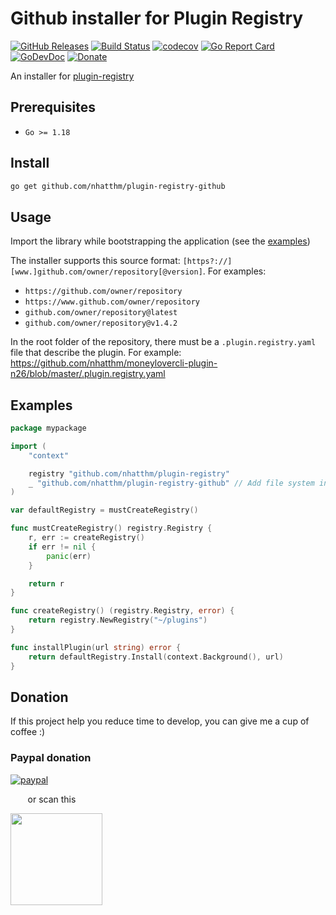 # Github installer for Plugin Registry

[![GitHub Releases](https://img.shields.io/github/v/release/nhatthm/plugin-registry-github)](https://github.com/nhatthm/plugin-registry-github/releases/latest)
[![Build Status](https://github.com/nhatthm/plugin-registry-github/actions/workflows/test.yaml/badge.svg)](https://github.com/nhatthm/plugin-registry-github/actions/workflows/test.yaml)
[![codecov](https://codecov.io/gh/nhatthm/plugin-registry-github/branch/master/graph/badge.svg?token=eTdAgDE2vR)](https://codecov.io/gh/nhatthm/plugin-registry-github)
[![Go Report Card](https://goreportcard.com/badge/github.com/nhatthm/plugin-registry-github)](https://goreportcard.com/report/github.com/nhatthm/plugin-registry-github)
[![GoDevDoc](https://img.shields.io/badge/dev-doc-00ADD8?logo=go)](https://pkg.go.dev/github.com/nhatthm/plugin-registry-github)
[![Donate](https://img.shields.io/badge/Donate-PayPal-green.svg)](https://www.paypal.com/donate/?hosted_button_id=PJZSGJN57TDJY)

An installer for [plugin-registry](https://github.com/nhatthm/plugin-registry)

## Prerequisites

- `Go >= 1.18`

## Install

```bash
go get github.com/nhatthm/plugin-registry-github
```

## Usage

Import the library while bootstrapping the application (see the [examples](#examples))

The installer supports this source format: `[https?://][www.]github.com/owner/repository[@version]`. For examples:
- `https://github.com/owner/repository`
- `https://www.github.com/owner/repository`
- `github.com/owner/repository@latest`
- `github.com/owner/repository@v1.4.2`

In the root folder of the repository, there must be a `.plugin.registry.yaml` file that describe the plugin.
For example: https://github.com/nhatthm/moneylovercli-plugin-n26/blob/master/.plugin.registry.yaml

## Examples

```go
package mypackage

import (
	"context"

	registry "github.com/nhatthm/plugin-registry"
	_ "github.com/nhatthm/plugin-registry-github" // Add file system installer.
)

var defaultRegistry = mustCreateRegistry()

func mustCreateRegistry() registry.Registry {
	r, err := createRegistry()
	if err != nil {
		panic(err)
	}

	return r
}

func createRegistry() (registry.Registry, error) {
	return registry.NewRegistry("~/plugins")
}

func installPlugin(url string) error {
	return defaultRegistry.Install(context.Background(), url)
}

```

## Donation

If this project help you reduce time to develop, you can give me a cup of coffee :)

### Paypal donation

[![paypal](https://www.paypalobjects.com/en_US/i/btn/btn_donateCC_LG.gif)](https://www.paypal.com/donate/?hosted_button_id=PJZSGJN57TDJY)

&nbsp;&nbsp;&nbsp;&nbsp;&nbsp;&nbsp;&nbsp;or scan this

<img src="https://user-images.githubusercontent.com/1154587/113494222-ad8cb200-94e6-11eb-9ef3-eb883ada222a.png" width="147px" />
